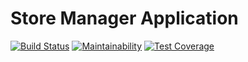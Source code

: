 # Store Manager Application

[![Build Status](https://travis-ci.org/missvicki/storemanager-frontend.svg?branch=develop)](https://travis-ci.org/missvicki/storemanager-frontend) [![Maintainability](https://api.codeclimate.com/v1/badges/a76d83b0acc4b9eac62d/maintainability)](https://codeclimate.com/github/missvicki/storemanager-frontend/maintainability) [![Test Coverage](https://api.codeclimate.com/v1/badges/a76d83b0acc4b9eac62d/test_coverage)](https://codeclimate.com/github/missvicki/storemanager-frontend/test_coverage)